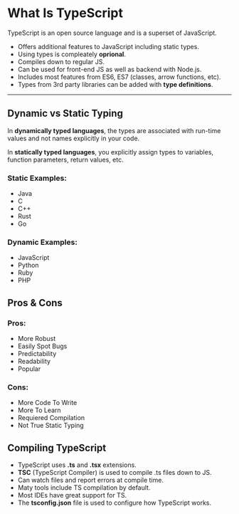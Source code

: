 # **What Is TypeScript**

TypeScript is an open source language and is a superset of JavaScript.

-   Offers additional features to JavaScript including static types.
-   Using types is compleately **oprional**.
-   Compiles down to regular JS.
-   Can be used for front-end JS as well as backend with Node.js.
-   Includes most features from ES6, ES7 (classes, arrow functions, etc).
-   Types from 3rd party libraries can be added with **type definitions**.

---

## **Dynamic vs Static Typing**

In **dynamically typed languages**, the types are associated with run-time values and not names explicitly in your code.

In **statically typed languages**, you explicitly assign types to variables, function parameters, return values, etc.

### **Static Examples:**

-   Java
-   C
-   C++
-   Rust
-   Go

### **Dynamic Examples:**

-   JavaScript
-   Python
-   Ruby
-   PHP

## **Pros & Cons**

### **Pros:**

-   More Robust
-   Easily Spot Bugs
-   Predictability
-   Readability
-   Popular

### **Cons:**

-   More Code To Write
-   More To Learn
-   Requiered Compilation
-   Not True Static Typing

## **Compiling TypeScript**

-   TypeScript uses **.ts** and **.tsx** extensions.
-   **TSC** (TypeScript Compiler) is used to compile .ts files down to JS.
-   Can watch files and report errors at compile time.
-   Maty tools include TS compilation by default.
-   Most IDEs have great support for TS.
-   The **tsconfig.json** file is used to configure how TypeScript works.
